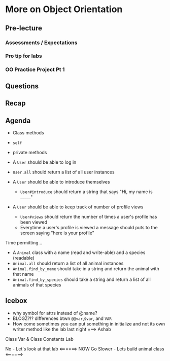 # More on Object Orientation

## Pre-lecture


### Assessments / Expectations


### Pro tip for labs

### OO Practice Project Pt 1


## Questions



## Recap
 

## Agenda
- Class methods
- `self`
- private methods

- A `User` should be able to log in
- `User.all` should return a list of all user instances 
- A `User` should be able to introduce themselves
    - `User#introduce` should return a string that says "Hi, my name is _____"
- A `User` should be able to keep track of number of profile views
    - `User#views` should return the number of times a user's profile has been viewed
    - Everytime a user's profile is viewed a message should puts to the screen saying "here is your profile"




Time permitting...
- A `Animal` class with a name (read and write-able) and a species (readable)
- `Animal.all` should return a list of all animal instances
- `Animal.find_by_name` should take in a string and return the animal with that name
- `Animal.find_by_species` should take a string and return a list of all animals of that species



## Icebox
- why symbol for attrs instead of @name? 
- BLOGZ?!? differences btwn `@@var`,`$var`, and `VAR` 
- How come sometimes you can put something in initialize and not its own writer method like the lab last night ===> Ashab 

Class Var & Class Constants Lab 

No - Let's look at that lab   <======> NOW 
Go Slower - Lets build animal class  <======>